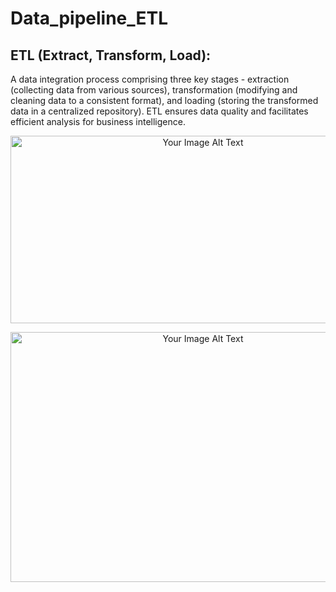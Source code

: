 # Data_pipeline_ETL
## ETL (Extract, Transform, Load):

A data integration process comprising three key stages - extraction (collecting data from various sources), transformation (modifying and cleaning data to a consistent format), and loading (storing the transformed data in a centralized repository). ETL ensures data quality and facilitates efficient analysis for business intelligence.

<p align="center">
  <img width="600" height="300" src="https://learn.microsoft.com/en-us/azure/architecture/data-guide/images/etl.png" alt="Your Image Alt Text">
</p>

<p align="center">
  <img width="600" height="400" src="https://www.endpointdev.com/blog/2019/01/migrate-from-sql-server-to-postgresql/sql-server-to-postgres.jpg" alt="Your Image Alt Text">
</p>


